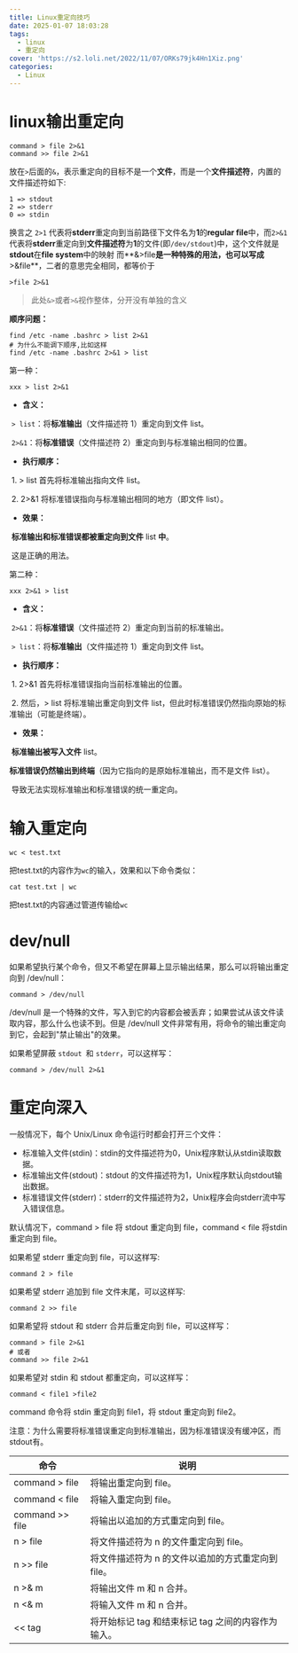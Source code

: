 ```yaml
---
title: Linux重定向技巧
date: 2025-01-07 18:03:28
tags:
  - linux
  - 重定向
cover: 'https://s2.loli.net/2022/11/07/ORKs79jk4Hn1Xiz.png'
categories: 
  - Linux
---
```


# linux输出重定向

```shell
command > file 2>&1
command >> file 2>&1
```

放在`>`后面的`&`，表示重定向的目标不是一个**文件**，而是一个**文件描述符**，内置的文件描述符如下:
```
1 => stdout
2 => stderr
0 => stdin
```

换言之 `2>1` 代表将**stderr**重定向到当前路径下文件名为**1**的**regular file**中，而`2>&1`代表将**stderr**重定向到**文件描述符**为**1**的文件(即`/dev/stdout`)中，这个文件就是**stdout**在**file system**中的映射
而**&>file**是一种特殊的用法，也可以写成**>&file**，二者的意思完全相同，都等价于

```
>file 2>&1
```

> 此处`&>`或者`>&`视作整体，分开没有单独的含义

**顺序问题：**

```shell
find /etc -name .bashrc > list 2>&1
# 为什么不能调下顺序,比如这样
find /etc -name .bashrc 2>&1 > list
```

第一种：

```shell
xxx > list 2>&1
```

- **含义：**

​	`> list`：将**标准输出**（文件描述符 1）重定向到文件 list。

​	`2>&1`：将**标准错误**（文件描述符 2）重定向到与标准输出相同的位置。

- **执行顺序：**

​	1. > list 首先将标准输出指向文件 list。

​	2. 2>&1 将标准错误指向与标准输出相同的地方（即文件 list）。

- **效果：**

​	**标准输出和标准错误都被重定向到文件** list **中**。

​	这是正确的用法。

第二种：

```shell
xxx 2>&1 > list
```

- **含义：**

​	`2>&1`：将**标准错误**（文件描述符 2）重定向到当前的标准输出。

​	`> list`：将**标准输出**（文件描述符 1）重定向到文件 list。

- **执行顺序：**

​	1. 2>&1 首先将标准错误指向当前标准输出的位置。

​	2. 然后，> list 将标准输出重定向到文件 list，但此时标准错误仍然指向原始的标准输出（可能是终端）。

- **效果：**

​	**标准输出被写入文件** list。

​	**标准错误仍然输出到终端**（因为它指向的是原始标准输出，而不是文件 list）。

​	导致无法实现标准输出和标准错误的统一重定向。

# 输入重定向

```shell
wc < test.txt
```

把test.txt的内容作为`wc`的输入，效果和以下命令类似：

```shell
cat test.txt | wc
```

把test.txt的内容通过管道传输给`wc`

# dev/null

如果希望执行某个命令，但又不希望在屏幕上显示输出结果，那么可以将输出重定向到 /dev/null：

```shell
command > /dev/null
```

/dev/null 是一个特殊的文件，写入到它的内容都会被丢弃；如果尝试从该文件读取内容，那么什么也读不到。但是 /dev/null 文件非常有用，将命令的输出重定向到它，会起到"禁止输出"的效果。

如果希望屏蔽 `stdout `和 `stderr`，可以这样写：

```shell
command > /dev/null 2>&1
```

# 重定向深入

一般情况下，每个 Unix/Linux 命令运行时都会打开三个文件：

- 标准输入文件(stdin)：stdin的文件描述符为0，Unix程序默认从stdin读取数据。
- 标准输出文件(stdout)：stdout 的文件描述符为1，Unix程序默认向stdout输出数据。
- 标准错误文件(stderr)：stderr的文件描述符为2，Unix程序会向stderr流中写入错误信息。

默认情况下，command > file 将 stdout 重定向到 file，command < file 将stdin 重定向到 file。

如果希望 stderr 重定向到 file，可以这样写:

```shell
command 2 > file
```

如果希望 stderr 追加到 file 文件末尾，可以这样写:

```shell
command 2 >> file
```

如果希望将 stdout 和 stderr 合并后重定向到 file，可以这样写：

```shell
command > file 2>&1
# 或者
command >> file 2>&1
```

如果希望对 stdin 和 stdout 都重定向，可以这样写：

```shell
command < file1 >file2
```

command 命令将 stdin 重定向到 file1，将 stdout 重定向到 file2。

注意：为什么需要将标准错误重定向到标准输出，因为标准错误没有缓冲区，而stdout有。

| 命令            | 说明                                               |
| --------------- | -------------------------------------------------- |
| command > file  | 将输出重定向到 file。                              |
| command < file  | 将输入重定向到 file。                              |
| command >> file | 将输出以追加的方式重定向到 file。                  |
| n > file        | 将文件描述符为 n 的文件重定向到 file。             |
| n >> file       | 将文件描述符为 n 的文件以追加的方式重定向到 file。 |
| n >& m          | 将输出文件 m 和 n 合并。                           |
| n <& m          | 将输入文件 m 和 n 合并。                           |
| << tag          | 将开始标记 tag 和结束标记 tag 之间的内容作为输入。 |
